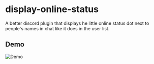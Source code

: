 # display-online-status
A better discord plugin that displays he little online status dot next to people's names in chat like it does in the user list.

## Demo
![Demo](https://cdn.discordapp.com/attachments/218907647842189312/427310742891397120/unknown.png)